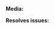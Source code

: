 <!-- Describe the solution shortly. Add references to lines of code in format `some_file.dart:42` if required. -->

**Media:** <!-- Add some media if task involves visual changes. -->

**Resolves issues:** <!-- list IDs of resolved issues or links to them, either comma-separated or in list format. -->

